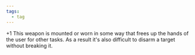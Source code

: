 ```yaml
---
tags:
  - tag
---
```

+1
This weapon is mounted or worn in some way that frees up the hands of the user for other tasks. As a result it's also difficult to disarm a target without breaking it.